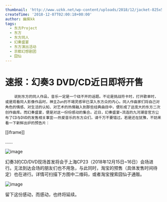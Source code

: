 ```yaml
---
thumbnail: 'http://www.uzkk.net/wp-content/uploads/2018/12/jacket-825x510.jpg'
createTime: '2018-12-07T02:00:18+00:00'
author: 幽紫kk
tags:
  - 东方Project
  - 东方
  - 东方同人
  - 幻奏盛宴
  - 东方演出活动
  - 京都幻想剧团
  - 囧仙
---
```


# 速报：幻奏3 DVD/CD近日即将开售

		说到东方的同人作品，音乐一定是一个绕不开的话题。不论是挑战符卡时，打开歌单时，或是观看同人影像作品时，神主Zun的不竭灵感早已深入东方众的内心。同人作曲家们将自己对角色的情感、对生活的认知、对艺术的热情融入到那些经典曲目中，便形成了这庞大的东方二次创作曲库。而幻奏盛宴，便是对这一份份感动的集合。近日，幻奏盛宴~流连的九河潮音官方公布了CD与DVD的发售相关事宜——热爱音乐的东方众们，请千万不要错过。若是还在犹豫，不妨来看一下新鲜出炉的预告片：

[[iframe]]

……

![image](https://mmbiz.qpic.cn/mmbiz_png/J0ngB0iaFESYN5zo3cRlVKPDXArfQXLaENyXibYzhE6jjoFnCy3X4NSI0hYMXAWtgqsBHpjpR7surx7Ht3fq8aSA/640?wx_fmt=png)

幻奏3的CD/DVD现场首发将会于上海CP23（2018年12月15日~16日）会场进行。无法到达会场的朋友们也不用急，与此同时，淘宝的预售（具体发售时间待定）也在进行。详情可扫描下方图中二维码，或者淘宝搜索囧仙子通贩。

![image](http://www.uzkk.net/wp-content/uploads/2018/12/jacket-1024x576.jpg)

留下这份感动，而感动，也终将延续。
